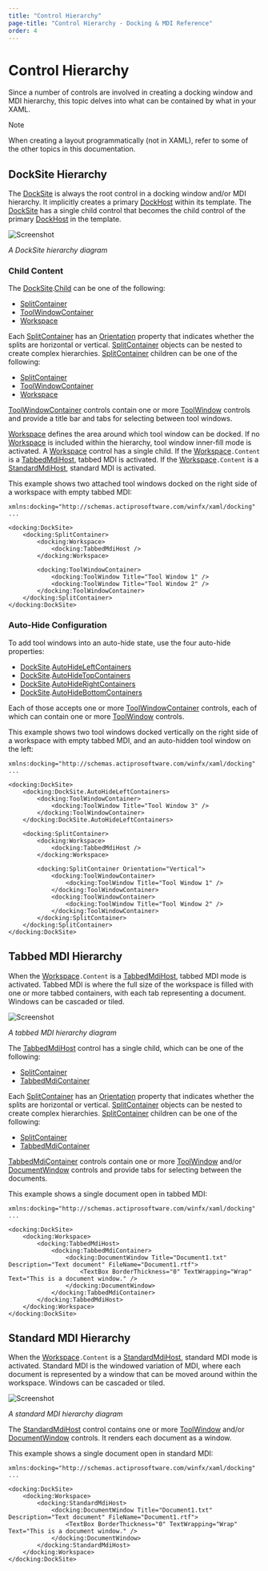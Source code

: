 ```yaml
---
title: "Control Hierarchy"
page-title: "Control Hierarchy - Docking & MDI Reference"
order: 4
---
```

# Control Hierarchy

Since a number of controls are involved in creating a docking window and MDI hierarchy, this topic delves into what can be contained by what in your XAML.

> [!NOTE]
> When creating a layout programmatically (not in XAML), refer to some of the other topics in this documentation.

## DockSite Hierarchy

The [DockSite](xref:ActiproSoftware.Windows.Controls.Docking.DockSite) is always the root control in a docking window and/or MDI hierarchy.  It implicitly creates a primary [DockHost](xref:ActiproSoftware.Windows.Controls.Docking.DockHost) within its template.  The [DockSite](xref:ActiproSoftware.Windows.Controls.Docking.DockSite) has a single child control that becomes the child control of the primary [DockHost](xref:ActiproSoftware.Windows.Controls.Docking.DockHost) in the template.

![Screenshot](images/dock-site-hierarchy.png)

*A DockSite hierarchy diagram*

### Child Content

The [DockSite](xref:ActiproSoftware.Windows.Controls.Docking.DockSite).[Child](xref:ActiproSoftware.Windows.Controls.Docking.DockSite.Child) can be one of the following:

- [SplitContainer](xref:ActiproSoftware.Windows.Controls.Docking.SplitContainer)
- [ToolWindowContainer](xref:ActiproSoftware.Windows.Controls.Docking.ToolWindowContainer)
- [Workspace](xref:ActiproSoftware.Windows.Controls.Docking.Workspace)

Each [SplitContainer](xref:ActiproSoftware.Windows.Controls.Docking.SplitContainer) has an [Orientation](xref:ActiproSoftware.Windows.Controls.Docking.SplitContainer.Orientation) property that indicates whether the splits are horizontal or vertical. [SplitContainer](xref:ActiproSoftware.Windows.Controls.Docking.SplitContainer) objects can be nested to create complex hierarchies. [SplitContainer](xref:ActiproSoftware.Windows.Controls.Docking.SplitContainer) children can be one of the following:

- [SplitContainer](xref:ActiproSoftware.Windows.Controls.Docking.SplitContainer)
- [ToolWindowContainer](xref:ActiproSoftware.Windows.Controls.Docking.ToolWindowContainer)
- [Workspace](xref:ActiproSoftware.Windows.Controls.Docking.Workspace)

[ToolWindowContainer](xref:ActiproSoftware.Windows.Controls.Docking.ToolWindowContainer) controls contain one or more [ToolWindow](xref:ActiproSoftware.Windows.Controls.Docking.ToolWindow) controls and provide a title bar and tabs for selecting between tool windows.

[Workspace](xref:ActiproSoftware.Windows.Controls.Docking.Workspace) defines the area around which tool window can be docked.  If no [Workspace](xref:ActiproSoftware.Windows.Controls.Docking.Workspace) is included within the hierarchy, tool window inner-fill mode is activated.  A [Workspace](xref:ActiproSoftware.Windows.Controls.Docking.Workspace) control has a single child.  If the [Workspace](xref:ActiproSoftware.Windows.Controls.Docking.Workspace)`.Content` is a [TabbedMdiHost](xref:ActiproSoftware.Windows.Controls.Docking.TabbedMdiHost), tabbed MDI is activated.  If the [Workspace](xref:ActiproSoftware.Windows.Controls.Docking.Workspace)`.Content` is a [StandardMdiHost](xref:ActiproSoftware.Windows.Controls.Docking.StandardMdiHost), standard MDI is activated.

This example shows two attached tool windows docked on the right side of a workspace with empty tabbed MDI:

```xaml
xmlns:docking="http://schemas.actiprosoftware.com/winfx/xaml/docking"
...

<docking:DockSite>
	<docking:SplitContainer>
		<docking:Workspace>
			<docking:TabbedMdiHost />
		</docking:Workspace>

		<docking:ToolWindowContainer>
			<docking:ToolWindow Title="Tool Window 1" />
			<docking:ToolWindow Title="Tool Window 2" />
		</docking:ToolWindowContainer>
	</docking:SplitContainer>
</docking:DockSite>
```

### Auto-Hide Configuration

To add tool windows into an auto-hide state, use the four auto-hide properties:

- [DockSite](xref:ActiproSoftware.Windows.Controls.Docking.DockSite).[AutoHideLeftContainers](xref:ActiproSoftware.Windows.Controls.Docking.DockSite.AutoHideLeftContainers)
- [DockSite](xref:ActiproSoftware.Windows.Controls.Docking.DockSite).[AutoHideTopContainers](xref:ActiproSoftware.Windows.Controls.Docking.DockSite.AutoHideTopContainers)
- [DockSite](xref:ActiproSoftware.Windows.Controls.Docking.DockSite).[AutoHideRightContainers](xref:ActiproSoftware.Windows.Controls.Docking.DockSite.AutoHideRightContainers)
- [DockSite](xref:ActiproSoftware.Windows.Controls.Docking.DockSite).[AutoHideBottomContainers](xref:ActiproSoftware.Windows.Controls.Docking.DockSite.AutoHideBottomContainers)

 Each of those accepts one or more [ToolWindowContainer](xref:ActiproSoftware.Windows.Controls.Docking.ToolWindowContainer) controls, each of which can contain one or more [ToolWindow](xref:ActiproSoftware.Windows.Controls.Docking.ToolWindow) controls.

This example shows two tool windows docked vertically on the right side of a workspace with empty tabbed MDI, and an auto-hidden tool window on the left:

```xaml
xmlns:docking="http://schemas.actiprosoftware.com/winfx/xaml/docking"
...

<docking:DockSite>
	<docking:DockSite.AutoHideLeftContainers>
		<docking:ToolWindowContainer>
			<docking:ToolWindow Title="Tool Window 3" />
		</docking:ToolWindowContainer>
	</docking:DockSite.AutoHideLeftContainers>
							
	<docking:SplitContainer>
		<docking:Workspace>
			<docking:TabbedMdiHost />
		</docking:Workspace>
							
		<docking:SplitContainer Orientation="Vertical">
			<docking:ToolWindowContainer>
				<docking:ToolWindow Title="Tool Window 1" />
			</docking:ToolWindowContainer>
			<docking:ToolWindowContainer>
				<docking:ToolWindow Title="Tool Window 2" />
			</docking:ToolWindowContainer>
		</docking:SplitContainer>
	</docking:SplitContainer>
</docking:DockSite>
```

## Tabbed MDI Hierarchy

When the [Workspace](xref:ActiproSoftware.Windows.Controls.Docking.Workspace)`.Content` is a [TabbedMdiHost](xref:ActiproSoftware.Windows.Controls.Docking.TabbedMdiHost), tabbed MDI mode is activated.  Tabbed MDI is where the full size of the workspace is filled with one or more tabbed containers, with each tab representing a document. Windows can be cascaded or tiled.

![Screenshot](images/tabbed-mdi-hierarchy.png)

*A tabbed MDI hierarchy diagram*

The [TabbedMdiHost](xref:ActiproSoftware.Windows.Controls.Docking.TabbedMdiHost) control has a single child, which can be one of the following:

- [SplitContainer](xref:ActiproSoftware.Windows.Controls.Docking.SplitContainer)
- [TabbedMdiContainer](xref:ActiproSoftware.Windows.Controls.Docking.TabbedMdiContainer)

Each [SplitContainer](xref:ActiproSoftware.Windows.Controls.Docking.SplitContainer) has an [Orientation](xref:ActiproSoftware.Windows.Controls.Docking.SplitContainer.Orientation) property that indicates whether the splits are horizontal or vertical. [SplitContainer](xref:ActiproSoftware.Windows.Controls.Docking.SplitContainer) objects can be nested to create complex hierarchies. [SplitContainer](xref:ActiproSoftware.Windows.Controls.Docking.SplitContainer) children can be one of the following:

- [SplitContainer](xref:ActiproSoftware.Windows.Controls.Docking.SplitContainer)
- [TabbedMdiContainer](xref:ActiproSoftware.Windows.Controls.Docking.TabbedMdiContainer)

[TabbedMdiContainer](xref:ActiproSoftware.Windows.Controls.Docking.TabbedMdiContainer) controls contain one or more [ToolWindow](xref:ActiproSoftware.Windows.Controls.Docking.ToolWindow) and/or [DocumentWindow](xref:ActiproSoftware.Windows.Controls.Docking.DocumentWindow) controls and provide tabs for selecting between the documents.

This example shows a single document open in tabbed MDI:

```xaml
xmlns:docking="http://schemas.actiprosoftware.com/winfx/xaml/docking"
...

<docking:DockSite>
	<docking:Workspace>
		<docking:TabbedMdiHost>
			<docking:TabbedMdiContainer>
				<docking:DocumentWindow Title="Document1.txt" Description="Text document" FileName="Document1.rtf">
					<TextBox BorderThickness="0" TextWrapping="Wrap" Text="This is a document window." />
				</docking:DocumentWindow>
			</docking:TabbedMdiContainer>						
		</docking:TabbedMdiHost>
	</docking:Workspace>
</docking:DockSite>
```

## Standard MDI Hierarchy

When the [Workspace](xref:ActiproSoftware.Windows.Controls.Docking.Workspace)`.Content` is a [StandardMdiHost](xref:ActiproSoftware.Windows.Controls.Docking.StandardMdiHost), standard MDI mode is activated.  Standard MDI is the windowed variation of MDI, where each document is represented by a window that can be moved around within the workspace.  Windows can be cascaded or tiled.

![Screenshot](images/standard-mdi-hierarchy.png)

*A standard MDI hierarchy diagram*

The [StandardMdiHost](xref:ActiproSoftware.Windows.Controls.Docking.StandardMdiHost) control contains one or more [ToolWindow](xref:ActiproSoftware.Windows.Controls.Docking.ToolWindow) and/or [DocumentWindow](xref:ActiproSoftware.Windows.Controls.Docking.DocumentWindow) controls.  It renders each document as a window.

This example shows a single document open in standard MDI:

```xaml
xmlns:docking="http://schemas.actiprosoftware.com/winfx/xaml/docking"
...

<docking:DockSite>
	<docking:Workspace>
		<docking:StandardMdiHost>
			<docking:DocumentWindow Title="Document1.txt" Description="Text document" FileName="Document1.rtf">
				<TextBox BorderThickness="0" TextWrapping="Wrap" Text="This is a document window." />
			</docking:DocumentWindow>
		</docking:StandardMdiHost>
	</docking:Workspace>
</docking:DockSite>
```
